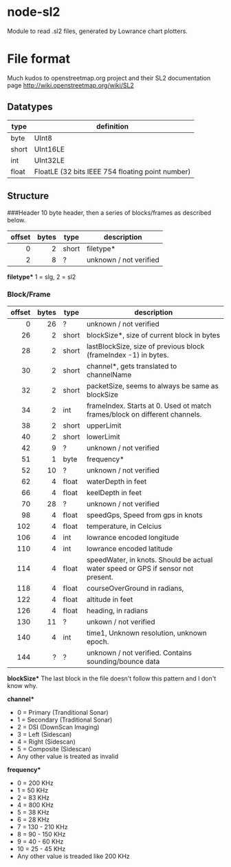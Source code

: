 node-sl2
========
Module to read .sl2 files, generated by Lowrance chart plotters.


File format
===========
Much kudos to openstreetmap.org project and their SL2 documentation page
http://wiki.openstreetmap.org/wiki/SL2


## Datatypes
type  | definition
------|-----------
byte  | UInt8
short | UInt16LE
int   | UInt32LE
float | FloatLE (32 bits IEEE 754 floating point number)


## Structure
###Header
10 byte header, then a series of blocks/frames as described below.

offset| bytes | type  | description
-----:|------:|-------|-----------------------------------------------------------------
    0 |     2 | short | filetype*
    2 |     8 | ?     | unknown / not verified
    
    
__filetype*__ 1 = slg, 2 = sl2


### Block/Frame
offset| bytes | type  | description
-----:|------:|-------|-----------------------------------------------------------------
    0 |    26 | ?     | unknown / not verified
   26 |     2 | short | blockSize*, size of current block in bytes
   28 |     2 | short | lastBlockSize, size of previous block (frameIndex -1) in bytes.
   30 |     2 | short | channel*, gets translated to channelName
   32 |     2 | short | packetSize, seems to always be same as blockSize
   34 |     2 | int   | frameIndex. Starts at 0. Used ot match frames/block on different channels.
   38 |     2 | short | upperLimit
   40 |     2 | short | lowerLimit
   42 |     9 | ?     | unknown / not verified
   51 |     1 | byte  | frequency*
   52 |    10 | ?     | unknown / not verified
   62 |     4 | float | waterDepth in feet
   66 |     4 | float | keelDepth in feet
   70 |    28 | ?     | unknown / not verified
   98 |     4 | float | speedGps, Speed from gps in knots
  102 |     4 | float | temperature, in Celcius
  106 |     4 | int   | lowrance encoded longitude
  110 |     4 | int   | lowrance encoded latitude
  114 |     4 | float | speedWater, in knots. Should be actual water speed or GPS if sensor not present.
  118 |     4 | float | courseOverGround in radians,
  122 |     4 | float | altitude in feet
  126 |     4 | float | heading, in radians
  130 |    11 | ?     | unkown / not verified
  140 |     4 | int   | time1, Unknown resolution, unknown epoch.
  144 |     ? | ?     | unknown / not verified. Contains sounding/bounce data

__blockSize*__ The last block in the file doesn't follow this pattern and I don't know why.

__channel*__
* 0 = Primary (Tranditional Sonar)
* 1 = Secondary (Traditional Sonar)
* 2 = DSI (DownScan Imaging)
* 3 = Left (Sidescan)
* 4 = Right (Sidescan)
* 5 = Composite (Sidescan)
* Any other value is treated as invalid


__frequency*__
* 0 = 200 KHz
* 1 = 50 KHz
* 2 = 83 KHz
* 4 = 800 KHz
* 5 = 38 KHz
* 6 = 28 KHz
* 7 = 130 - 210 KHz
* 8 = 90 - 150 KHz
* 9 = 40 - 60 KHz
* 10 = 25 - 45 KHz
* Any other value is treaded like 200 KHz


